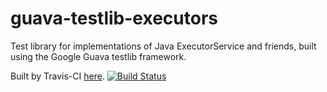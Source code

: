 guava-testlib-executors
=======================

Test library for implementations of Java ExecutorService and friends, built using the Google Guava testlib framework.

Built by Travis-CI [here](https://travis-ci.org/joekearney/guava-testlib-executors). [![Build Status](https://travis-ci.org/joekearney/guava-testlib-executors.svg?branch=master)](https://travis-ci.org/joekearney/guava-testlib-executors)
